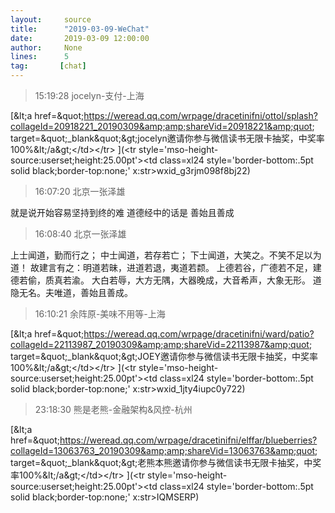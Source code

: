 ```yaml
---
layout:     source 
title:      "2019-03-09-WeChat"
date:       2019-03-09 12:00:00
author:     None
lines:      5 
tag:       [chat]
---
```

> 15:19:28  jocelyn-支付-上海  
   
[&amp;lt;a href=&amp;quot;https://weread.qq.com/wrpage/dracetinifni/ottol/splash?collageId=20918221_20190309&amp;amp;shareVid=20918221&amp;quot; target=&amp;quot;_blank&amp;quot;&amp;gt;jocelyn邀请你参与微信读书无限卡抽奖，中奖率100%&amp;lt;/a&amp;gt;&lt;/td&gt;&lt;/tr&gt;
](&lt;tr style='mso-height-source:userset;height:25.00pt'&gt;&lt;td class=xl24  style='border-bottom:.5pt solid black;border-top:none;' x:str&gt;wxid_g3rjm098f8bj22)  
   
> 16:07:20  北京一张泽雄  
   
就是说开始容易坚持到终的难 道德经中的话是  善始且善成  
   
> 16:08:40  北京一张泽雄  
   
上士闻道，勤而行之；  中士闻道，若存若亡；  下士闻道，大笑之。不笑不足以为道！  故建言有之：明道若昧，进道若退，夷道若颣。  上德若谷，广德若不足，建德若偷，质真若渝。  大白若辱，大方无隅，大器晚成，大音希声，大象无形。  道隐无名。夫唯道，善始且善成。  
   
> 16:10:21  余阵原-美味不用等-上海  
   
[&amp;lt;a href=&amp;quot;https://weread.qq.com/wrpage/dracetinifni/ward/patio?collageId=22113987_20190309&amp;amp;shareVid=22113987&amp;quot; target=&amp;quot;_blank&amp;quot;&amp;gt;JOEY邀请你参与微信读书无限卡抽奖，中奖率100%&amp;lt;/a&amp;gt;&lt;/td&gt;&lt;/tr&gt;
](&lt;tr style='mso-height-source:userset;height:25.00pt'&gt;&lt;td class=xl24  style='border-bottom:.5pt solid black;border-top:none;' x:str&gt;wxid_1jty4iupc0y722)  
   
> 23:18:30  熊是老熊-金融架构&风控-杭州  
   
[&amp;lt;a href=&amp;quot;https://weread.qq.com/wrpage/dracetinifni/elffar/blueberries?collageId=13063763_20190309&amp;amp;shareVid=13063763&amp;quot; target=&amp;quot;_blank&amp;quot;&amp;gt;老熊本熊邀请你参与微信读书无限卡抽奖，中奖率100%&amp;lt;/a&amp;gt;&lt;/td&gt;&lt;/tr&gt;
](&lt;tr style='mso-height-source:userset;height:25.00pt'&gt;&lt;td class=xl24  style='border-bottom:.5pt solid black;border-top:none;' x:str&gt;IQMSERP)  
   
